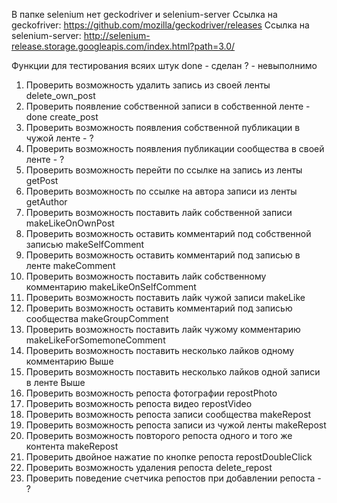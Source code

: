 В папке selenium нет geckodriver и selenium-server
Ссылка на geckofriver: https://github.com/mozilla/geckodriver/releases
Ссылка на selenium-server: http://selenium-release.storage.googleapis.com/index.html?path=3.0/


Функции для тестирования всяих штук
done - сделан
? - невыполнимо
1. Проверить возможность удалить запись из своей ленты
delete_own_post
2. Проверить появление собственной записи в собственной ленте - done
create_post
3. Проверить возможность появления собственной публикации в чужой ленте - ?
4. Проверить возможность появления публикации сообщества в своей ленте - ?
5. Проверить возможность перейти по ссылке на запись из ленты 
getPost
6. Проверить возможность по ссылке на автора записи из ленты
getAuthor
7. Проверить возможность поставить лайк собственной записи
makeLikeOnOwnPost
8. Проверить возможность оставить комментарий под собственной записью
makeSelfComment
9. Проверить возможность оставить комментарий под записью в ленте
makeComment
10. Проверить возможность поставить лайк собственному комментарию
makeLikeOnSelfComment
11. Проверить возможность поставить лайк чужой записи
makeLike
12. Проверить возможность оставить комментарий под записью сообщества
makeGroupComment
13. Проверить возможность поставить лайк чужому комментарию
makeLikeForSomemoneComment
14. Проверить возможность поставить несколько лайков одному комментарию
Выше
15. Проверить возможность поставить несколько лайков одной записи в ленте
Выше
16. Проверить возможность репоста фотографии
repostPhoto
17. Проверить возможность репоста видео
repostVideo
18. Проверить возможность репоста записи сообщества
makeRepost
19. Проверить возможность репоста записи из чужой ленты
makeRepost
20. Проверить возможность повторого репоста одного и того же контента
makeRepost
21. Проверить двойное нажатие по кнопке репоста
repostDoubleClick
22. Проверить возможность удаления репоста
delete_repost
23. Проверить поведение счетчика репостов при добавлении репоста - ?
